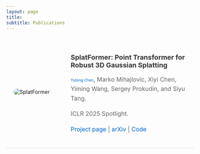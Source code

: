 ```yaml
---
layout: page
title: 
subtitle: Publications
---
```


<style>
  /* Custom style for highlighted font (for your name) */
  .highlight-author {
/*     font-family: 'Arial', sans-serif; /* Example font, you can change it to any font */ */
    font-weight: bold;
    color: #9E7BB5; /* Set your highlight color (you can choose any color) */
    font-size: 10px; /* Set the font size */
  }

  /* Custom styles for publications */
  .publication {
    display: flex;
    align-items: center;
    margin-bottom: 20px;
    padding: 20px;
    border-bottom: 1px solid #ddd;
  }

  .publication .left-column {
    width: 30%;
    margin-right: 20px;
  }

  .publication .right-column {
    width: 70%;
  }

  .publication img {
    max-width: 100%;
    border-radius: 8px;
  }

  /* Custom font size and style for h2 */
  .publication h2 {
    font-size: 18px;
/*     font-family: 'Arial', sans-serif; */
    font-weight: bold;
    color: #333;
  }

  /* Custom font size and style for p */
  .publication p {
    font-size: 16px;
/*     font-family: 'Georgia', serif; */
    line-height: 1.6;
    color: #666;
  }

  /* Optional: You can add specific styles for links */
  .publication a {
    text-decoration: none;
    color: #0066cc;
  }

  .publication a:hover {
    text-decoration: underline;
  }
</style>

<div class="publication">
  <div class="left-column">
    <img src="https://markomih.github.io/assets/SplatFormer_ood_overview.png" alt="SplatFormer" class="publication-image">
  </div>
  <div class="right-column">
    <h2><strong>SplatFormer: Point Transformer for Robust 3D Gaussian Splatting</strong></h2>
    <p><a class="highlight-author">Yutong Chen</a>, Marko Mihajlovic, Xiyi Chen, Yiming Wang, Sergey Prokudin, and Siyu Tang.</p>
    <p>ICLR 2025 Spotlight.</p>
    <p>
      <a href="https://sergeyprokudin.github.io/splatformer/" target="_blank">Project page</a> | 
      <a href="https://arxiv.org/abs/2411.06390" target="_blank">arXiv</a> | 
      <a href="https://github.com/ChenYutongTHU/SplatFormer" target="_blank">Code</a>
    </p>
  </div>
</div>
